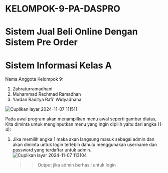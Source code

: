 # KELOMPOK-9-PA-DASPRO
# Sistem Jual Beli Online Dengan Sistem Pre Order
# Sistem Informasi Kelas A
Nama Anggota Kelompok 9:
1. Zahraturramadhani
2. Muhammad Rachmad Ramadhan
3. Yardan Raditya Rafi' Widyadhana

![Cuplikan layar 2024-11-07 111511](https://github.com/user-attachments/assets/2ad89afe-e72f-400b-9e9f-b4fc60852096)

Pada awal program akan menampilkan menu awal seperti gambar diatas, Kita diminta untuk menginputkan menu yang ingin dipilih yaitu dari angka (1-4):

1. Jika memilih angka 1 maka akan langsung masuk sebagai admin dan akan diminta untuk login terlebih dahulu menggunakan username dan password yang terdaftar untuk admin.
   ![Cuplikan layar 2024-11-07 113104](https://github.com/user-attachments/assets/b4d5fe46-bf31-4522-a63e-c82473905de7)

   >> Output jika admin berhasil untuk login
   
